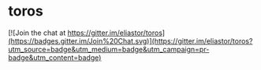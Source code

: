 # toros

[![Join the chat at https://gitter.im/eliastor/toros](https://badges.gitter.im/Join%20Chat.svg)](https://gitter.im/eliastor/toros?utm_source=badge&utm_medium=badge&utm_campaign=pr-badge&utm_content=badge)
